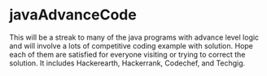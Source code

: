 # javaAdvanceCode
This will be a streak to many of the java programs with advance level logic and will involve a lots of competitive coding example with solution. Hope each of them are satisfied for everyone visiting or trying to correct the solution. It includes Hackerearth, Hackerrank, Codechef, and Techgig.
